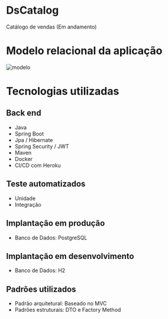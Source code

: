 # DsCatalog
Catálogo de vendas (Em andamento)

# Modelo relacional da aplicação
![modelo](https://user-images.githubusercontent.com/37542212/143661579-24ac552f-108b-43aa-ad91-0e2811c3b3b6.png)

# Tecnologias utilizadas
## Back end
- Java
- Spring Boot
- Jpa / Hibernate
- Spring Security / JWT
- Maven
- Docker
- CI/CD com Heroku

## Teste automatizados
- Unidade
- Integração

## Implantação em produção
- Banco de Dados: PostgreSQL

## Implantação em desenvolvimento
- Banco de Dados: H2

## Padrões utilizados
- Padrão arquitetural: Baseado no MVC
- Padrões estruturais: DTO e Factory Method
